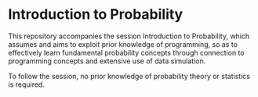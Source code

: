 # Introduction to Probability 

This repository accompanies the session Introduction to Probability, which assumes and aims to exploit prior knowledge of programming, 
so as to effectively learn fundamental probability concepts through connection to programming concepts and extensive use of data simulation.

To follow the session, no prior knowledge of probability theory or statistics is required.
